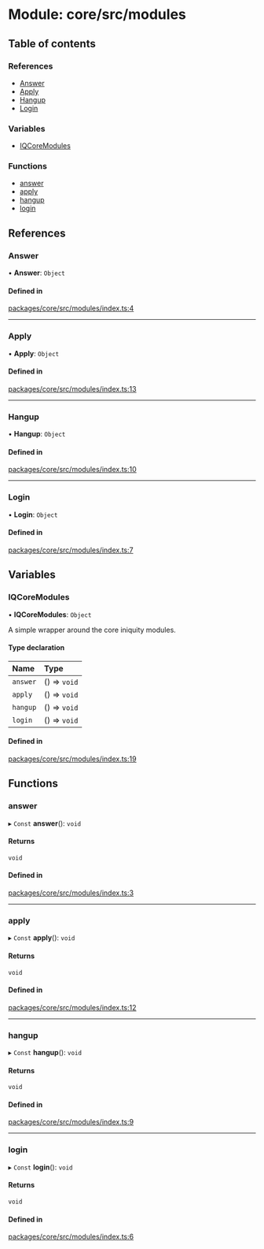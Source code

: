 # Module: core/src/modules

## Table of contents

### References

- [Answer](core_src_modules.md#answer)
- [Apply](core_src_modules.md#apply)
- [Hangup](core_src_modules.md#hangup)
- [Login](core_src_modules.md#login)

### Variables

- [IQCoreModules](core_src_modules.md#iqcoremodules)

### Functions

- [answer](core_src_modules.md#answer)
- [apply](core_src_modules.md#apply)
- [hangup](core_src_modules.md#hangup)
- [login](core_src_modules.md#login)

## References

### Answer

• **Answer**: `Object`

#### Defined in

[packages/core/src/modules/index.ts:4](https://github.com/iniquitybbs/iniquity/blob/b8c4706/packages/core/src/modules/index.ts#L4)

___

### Apply

• **Apply**: `Object`

#### Defined in

[packages/core/src/modules/index.ts:13](https://github.com/iniquitybbs/iniquity/blob/b8c4706/packages/core/src/modules/index.ts#L13)

___

### Hangup

• **Hangup**: `Object`

#### Defined in

[packages/core/src/modules/index.ts:10](https://github.com/iniquitybbs/iniquity/blob/b8c4706/packages/core/src/modules/index.ts#L10)

___

### Login

• **Login**: `Object`

#### Defined in

[packages/core/src/modules/index.ts:7](https://github.com/iniquitybbs/iniquity/blob/b8c4706/packages/core/src/modules/index.ts#L7)

## Variables

### IQCoreModules

• **IQCoreModules**: `Object`

A simple wrapper around the core iniquity modules.

#### Type declaration

| Name | Type |
| :------ | :------ |
| `answer` | () => `void` |
| `apply` | () => `void` |
| `hangup` | () => `void` |
| `login` | () => `void` |

#### Defined in

[packages/core/src/modules/index.ts:19](https://github.com/iniquitybbs/iniquity/blob/b8c4706/packages/core/src/modules/index.ts#L19)

## Functions

### answer

▸ `Const` **answer**(): `void`

#### Returns

`void`

#### Defined in

[packages/core/src/modules/index.ts:3](https://github.com/iniquitybbs/iniquity/blob/b8c4706/packages/core/src/modules/index.ts#L3)

___

### apply

▸ `Const` **apply**(): `void`

#### Returns

`void`

#### Defined in

[packages/core/src/modules/index.ts:12](https://github.com/iniquitybbs/iniquity/blob/b8c4706/packages/core/src/modules/index.ts#L12)

___

### hangup

▸ `Const` **hangup**(): `void`

#### Returns

`void`

#### Defined in

[packages/core/src/modules/index.ts:9](https://github.com/iniquitybbs/iniquity/blob/b8c4706/packages/core/src/modules/index.ts#L9)

___

### login

▸ `Const` **login**(): `void`

#### Returns

`void`

#### Defined in

[packages/core/src/modules/index.ts:6](https://github.com/iniquitybbs/iniquity/blob/b8c4706/packages/core/src/modules/index.ts#L6)
